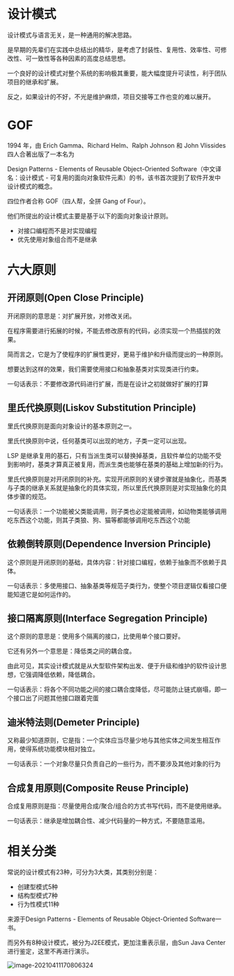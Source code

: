 # 设计模式

设计模式与语言无关，是一种通用的解决思路。

是早期的先辈们在实践中总结出的精华，是考虑了封装性、复用性、效率性、可修改性、可一致性等各种因素的高度总结思想。

一个良好的设计模式对整个系统的影响极其重要，能大幅度提升可读性，利于团队项目的继承和扩展。

反之，如果设计的不好，不光是维护麻烦，项目交接等工作也变的难以展开。

# GOF

 1994 年，由 Erich Gamma、Richard Helm、Ralph Johnson 和 John Vlissides 四人合著出版了一本名为

Design Patterns - Elements of Reusable Object-Oriented Software（中文译名：设计模式 - 可复用的面向对象软件元素）的书，该书首次提到了软件开发中设计模式的概念。

四位作者合称 GOF（四人帮，全拼 Gang of Four）。

他们所提出的设计模式主要是基于以下的面向对象设计原则。

- 对接口编程而不是对实现编程
- 优先使用对象组合而不是继承



# 六大原则

## 开闭原则(Open Close Principle)

开闭原则的意思是：对扩展开放，对修改关闭。

在程序需要进行拓展的时候，不能去修改原有的代码，必须实现一个热插拔的效果。

简而言之，它是为了使程序的扩展性更好，更易于维护和升级而提出的一种原则。

想要达到这样的效果，我们需要使用接口和抽象基类对实现类进行约束。

一句话表示：不要修改源代码进行扩展，而是在设计之初就做好扩展的打算

## 里氏代换原则(Liskov Substitution Principle)



里氏代换原则是面向对象设计的基本原则之一。

里氏代换原则中说，任何基类可以出现的地方，子类一定可以出现。

LSP 是继承复用的基石，只有当派生类可以替换掉基类，且软件单位的功能不受到影响时，基类才算真正被复用，而派生类也能够在基类的基础上增加新的行为。

里氏代换原则是对开闭原则的补充。实现开闭原则的关键步骤就是抽象化，而基类与子类的继承关系就是抽象化的具体实现，所以里氏代换原则是对实现抽象化的具体步骤的规范。

一句话表示：一个功能被父类能调用，则子类也必定能被调用，如动物类能够调用吃东西这个功能，则其子类狼、狗、猫等都能够调用吃东西这个功能

## 依赖倒转原则(Dependence Inversion Principle)

这个原则是开闭原则的基础，具体内容：针对接口编程，依赖于抽象而不依赖于具体。

一句话表示：多使用接口、抽象基类等规范子类行为，使整个项目逻辑仅看接口便能知道它是如何运作的。



## 接口隔离原则(Interface Segregation Principle)

这个原则的意思是：使用多个隔离的接口，比使用单个接口要好。

它还有另外一个意思是：降低类之间的耦合度。

由此可见，其实设计模式就是从大型软件架构出发、便于升级和维护的软件设计思想，它强调降低依赖，降低耦合。

一句话表示：将各个不同功能之间的接口耦合度降低，尽可能防止链式崩塌，即一个接口出了问题其他接口跟着完蛋



## 迪米特法则(Demeter Principle)

又称最少知道原则，它是指：一个实体应当尽量少地与其他实体之间发生相互作用，使得系统功能模块相对独立。

一句话表示：一个对象尽量只负责自己的一些行为，而不要涉及其他对象的行为

## 合成复用原则(Composite Reuse Principle)

合成复用原则是指：尽量使用合成/聚合/组合的方式书写代码，而不是使用继承。

一句话表示：继承是增加耦合性、减少代码量的一种方式，不要随意滥用。

# 相关分类

常说的设计模式有23种，可分为3大类，其类别分别是：

- 创建型模式5种
- 结构型模式7种
- 行为性模式11种

来源于Design Patterns - Elements of Reusable Object-Oriented Software一书。

而另外有8种设计模式，被分为J2EE模式，更加注重表示层，由Sun Java Center进行鉴定，这里不再进行演示。



![image-20210411170806324](https://images-1302522496.cos.ap-nanjing.myqcloud.com/img/image-20210411170806324.png)

